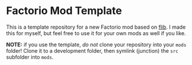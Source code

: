 # Factorio Mod Template

This is a template repository for a new Factorio mod based on [flib](https://github.com/factoriolib/flib). I made this for myself, but feel free to use it for your own mods as well if you like.

**NOTE:** if you use the template, _do not_ clone your repository into your `mods` folder! Clone it to a development folder, then symlink (junction) the `src` subfolder into `mods`.
